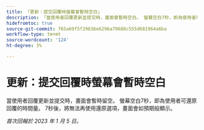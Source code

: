 ```yaml
---
title: 「更新：提交回覆時螢幕會暫時空白」
description: 「當使用者回覆更新並提交時，畫面會暫時空白。 螢幕空白7秒，即為使用者可還原回覆的時間量。 7秒後，將無法再使用還原選項，畫面會如預期般顯示。」
hidefromtoc: true
source-git-commit: 765a69f5f29836e6296a79688c555d681964a6ba
workflow-type: tm+mt
source-wordcount: '124'
ht-degree: 3%

---
```



# 更新：提交回覆時螢幕會暫時空白

當使用者回覆更新並提交時，畫面會暫時留空。 螢幕空白7秒，即為使用者可還原回覆的時間量。 7秒後，將無法再使用還原選項，畫面會如預期般顯示。

_首次回報於 2023 年 1 月 5 日。_


